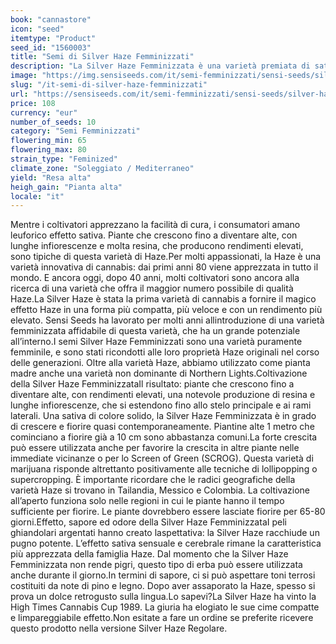 ```yaml
---
book: "cannastore"
icon: "seed"
itemtype: "Product"
seed_id: "1560003"
title: "Semi di Silver Haze Femminizzati"
description: "La Silver Haze Femminizzata è una varietà premiata di sativa, che ha un alto contenuto di THC. È facile da coltivare e fornisce raccolti abbondanti."
image: "https://img.sensiseeds.com/it/semi-femminizzati/sensi-seeds/silver-haze-femminizzati-image.png"
slug: "/it-semi-di-silver-haze-femminizzati"
url: "https://sensiseeds.com/it/semi-femminizzati/sensi-seeds/silver-haze-femminizzati?a_aid=cannastore"
price: 108
currency: "eur"
number_of_seeds: 10
category: "Semi Femminizzati"
flowering_min: 65
flowering_max: 80
strain_type: "Feminized"
climate_zone: "Soleggiato / Mediterraneo"
yield: "Resa alta"
heigh_gain: "Pianta alta"
locale: "it"
---
```

Mentre i coltivatori apprezzano la facilità di cura, i consumatori amano leuforico effetto sativa. Piante che crescono fino a diventare alte, con lunghe infiorescenze e molta resina, che producono rendimenti elevati, sono tipiche di questa varietà di Haze.Per molti appassionati, la Haze è una varietà innovativa di cannabis: dai primi anni 80 viene apprezzata in tutto il mondo. E ancora oggi, dopo 40 anni, molti coltivatori sono ancora alla ricerca di una varietà che offra il maggior numero possibile di qualità Haze.La Silver Haze è stata la prima varietà di cannabis a fornire il magico effetto Haze in una forma più compatta, più veloce e con un rendimento più elevato. Sensi Seeds ha lavorato per molti anni allintroduzione di una varietà femminizzata affidabile di questa varietà, che ha un grande potenziale all’interno.I semi Silver Haze Femminizzati sono una varietà puramente femminile, e sono stati ricondotti alle loro proprietà Haze originali nel corso delle generazioni. Oltre alla varietà Haze, abbiamo utilizzato come pianta madre anche una varietà non dominante di Northern Lights.Coltivazione della Silver Haze FemminizzataIl risultato: piante che crescono fino a diventare alte, con rendimenti elevati, una notevole produzione di resina e lunghe infiorescenze, che si estendono fino allo stelo principale e ai rami laterali. Una sativa di colore solido, la Silver Haze Femminizzata è in grado di crescere e fiorire quasi contemporaneamente. Piantine alte 1 metro che cominciano a fiorire già a 10 cm sono abbastanza comuni.La forte crescita può essere utilizzata anche per favorire la crescita in altre piante nelle immediate vicinanze o per lo Screen of Green (SCROG). Questa varietà di marijuana risponde altrettanto positivamente alle tecniche di lollipopping o supercropping. È importante ricordare che le radici geografiche della varietà Haze si trovano in Tailandia, Messico e Colombia. La coltivazione all’aperto funziona solo nelle regioni in cui le piante hanno il tempo sufficiente per fiorire. Le piante dovrebbero essere lasciate fiorire per 65-80 giorni.Effetto, sapore ed odore della Silver Haze FemminizzataI peli ghiandolari argentati hanno creato laspettativa: la Silver Haze racchiude un pugno potente. L’effetto sativa sensuale e cerebrale rimane la caratteristica più apprezzata della famiglia Haze. Dal momento che la Silver Haze Femminizzata non rende pigri, questo tipo di erba può essere utilizzata anche durante il giorno.In termini di sapore, ci si può aspettare toni terrosi costituiti da note di pino e legno. Dopo aver assaporato la Haze, spesso si prova un dolce retrogusto sulla lingua.Lo sapevi?La Silver Haze ha vinto la High Times Cannabis Cup 1989. La giuria ha elogiato le sue cime compatte e limpareggiabile effetto.Non esitate a fare un ordine se preferite ricevere questo prodotto nella versione Silver Haze Regolare.
